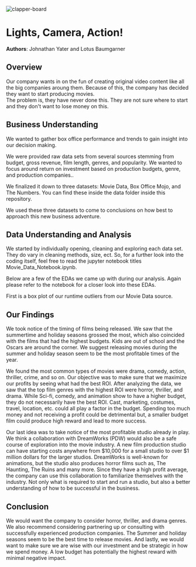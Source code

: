 ![clapper-board](https://st.depositphotos.com/1000153/3002/v/450/depositphotos_30026421-stock-illustration-clapper-board.jpg)
# Lights, Camera, Action!

**Authors**: Johnathan Yater and Lotus Baumgarner
## Overview

Our company wants in on the fun of creating original video content like all the big companies aroung them. Because of this, the company has decided they want to start producing movies.  
The problem is, they have never done this.  They are not sure where to start and they don't want to lose money on this.

## Business Understanding

We wanted to gather box office performance and trends to gain insight into our decision making.

We were provided raw data sets from several sources stemming from budget, gross revenue, film length, genres, and popularity.
We wanted to focus around return on investment based on production budgets, genre, and production companies..

We finalized it down to three datasets:  Movie Data, Box Office Mojo, and The Numbers.
You can find these inside the data folder inside this repository.

We used these three datasets to come to conclusions on how best to approach this new business adventure.

## Data Understanding and Analysis

We started by individually opening, cleaning and exploring each data set.  They do vary in cleaning methods, size, ect. So, for a further look into the coding itself, feel free to read the jupyter notebook titles Movie_Data_Notebook.ipynb.

Below are a few of the EDAs we came up with during our analysis. Again please refer to the notebook for a closer look into these EDAs.

First is a box plot of our runtime outliers from our Movie Data source.

## Our Findings

We took notice of the timing of films being released. We saw that the summertime and holiday seasons grossed the most, which also coincided with the films that had the highest budgets. Kids are out of school and the Oscars are around the corner. We suggest releasing movies during the summer and holiday season seem to be the most profitable times of the year.

We found the most common types of movies were drama, comedy, action, thriller, crime, and so on. Our objective was to make sure that we maximize our profits by seeing what had the best ROI. After analyzing the data, we saw that the top film genres with the highest ROI were horror, thriller, and drama.  While Sci-fi, comedy, and animation show to have a higher budget, they do not necessarily have the best ROI.
Cast, marketing, costumes, travel, location, etc. could all play a factor in the budget. Spending too much money and not receiving a profit could be detrimental but, a smaller budget film could produce high reward and lead to more success.

Our last idea was to take notice of the most profitable studio already in play. We think a collaboration with DreamWorks (PDW) would also be a safe course of exploration into the movie industry. A new film production studio can have starting costs anywhere from $10,000 for a small studio to over $1 million dollars for the larger studios.
DreamWorks is well-known for animations, but the studio also produces horror films such as, The Haunting, The Ruins and many more. Since they have a high profit average, the company can use this collaboration to familiarize themselves with the industry. Not only what is required to start and run a studio, but also a better understanding of how to be successful in the business.

## Conclusion

We would want the company to consider horror, thriller, and drama genres. We also recommend considering partnering up or consulting with successfully experienced production companies. The Summer and holiday seasons seem to be the best time to release movies. And lastly, we would want to make sure we are wise with our investment and be strategic in how we spend money. A low budget has potentially the highest reward with minimal negative impact.  
